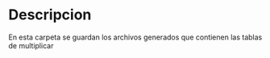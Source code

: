 # Descripcion

En esta carpeta se guardan los archivos generados que contienen las tablas de multiplicar
